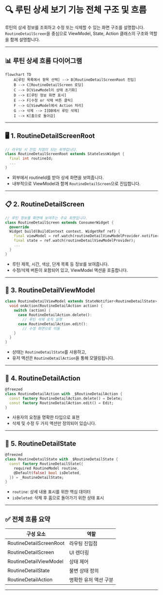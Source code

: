 
# 🔍 루틴 상세 보기 기능 전체 구조 및 흐름

루틴의 상세 정보를 조회하고 수정 또는 삭제할 수 있는 화면 구조를 설명합니다. `RoutineDetailScreen`을 중심으로 ViewModel, State, Action 클래스의 구조와 역할을 함께 설명합니다.

---

## 📊 루틴 상세 흐름 다이어그램

```mermaid
flowchart TD
    A[루틴 목록에서 항목 선택] --> B[RoutineDetailScreenRoot 진입]
    B --> C[RoutineDetailScreen 로딩]
    C --> D[ViewModel이 상태 초기화]
    D --> E[루틴 정보 화면 표시]
    E --> F[수정 or 삭제 버튼 클릭]
    F --> G[ViewModel에서 Action 처리]
    G --> 삭제 --> I[DB에서 루틴 삭제]
    I --> K[홈으로 돌아감]
```

---

## 🖥 1. RoutineDetailScreenRoot

```dart
// 라우팅 시 진입 지점이 되는 위젯입니다.
class RoutineDetailScreenRoot extends StatelessWidget {
  final int routineId;
  ...
}
```

- 외부에서 routineId를 받아 상세 화면을 보여줍니다.
- 내부적으로 ViewModel과 함께 `RoutineDetailScreen`으로 진입합니다.

---

## 📋 2. RoutineDetailScreen

```dart
// 루틴 정보를 화면에 보여주는 주요 위젯입니다.
class RoutineDetailScreen extends ConsumerWidget {
  @override
  Widget build(BuildContext context, WidgetRef ref) {
    final viewModel = ref.watch(routineDetailViewModelProvider.notifier);
    final state = ref.watch(routineDetailViewModelProvider);
    ...
  }
}
```

- 루틴 제목, 시간, 색상, 단계 목록 등 정보를 보여줍니다.
- 수정/삭제 버튼이 포함되어 있고, ViewModel 액션을 호출합니다.

---

## 🧠 3. RoutineDetailViewModel

```dart
class RoutineDetailViewModel extends StateNotifier<RoutineDetailState> {
  void onAction(RoutineDetailAction action) {
    switch (action) {
      case RoutineDetailAction.delete():
        // 루틴 삭제 로직 실행
      case RoutineDetailAction.edit():
        // 수정 화면으로 이동
    }
  }
}
```

- 상태는 `RoutineDetailState`를 사용하고,
- 유저 액션은 `RoutineDetailAction`을 통해 모델링됩니다.

---

## 🔁 4. RoutineDetailAction

```dart
@freezed
class RoutineDetailAction with _$RoutineDetailAction {
  const factory RoutineDetailAction.delete() = Delete;
  const factory RoutineDetailAction.edit() = Edit;
}
```

- 사용자의 요청을 명확한 타입으로 표현
- 삭제 및 수정 두 가지 액션만 정의되어 있습니다.

---

## 🧾 5. RoutineDetailState

```dart
@freezed
class RoutineDetailState with _$RoutineDetailState {
  const factory RoutineDetailState({
    required RoutineModel routine,
    @Default(false) bool isDeleted,
  }) = _RoutineDetailState;
}
```

- `routine`: 상세 내용 표시를 위한 핵심 데이터
- `isDeleted`: 삭제 후 홈으로 돌아가기 위한 상태 표시

---

## ✅ 전체 흐름 요약

| 구성 요소 | 역할 |
|-----------|------|
| RoutineDetailScreenRoot | 라우팅 진입점 |
| RoutineDetailScreen | UI 렌더링 |
| RoutineDetailViewModel | 상태 제어 |
| RoutineDetailState | 불변 상태 정의 |
| RoutineDetailAction | 명확한 유저 액션 구분 |

---

